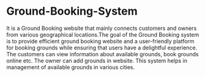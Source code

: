 # Ground-Booking-System
It is a Ground Booking website that mainly connects customers and owners from various geographical locations.The goal of the Ground Booking system is to provide efficient ground booking website and a user-friendly platform for booking grounds while ensuring that users have a delightful experience. The customers can view information about available grounds, book grounds online etc. The owner can add grounds in website. This system helps in management of available grounds in various cities.
